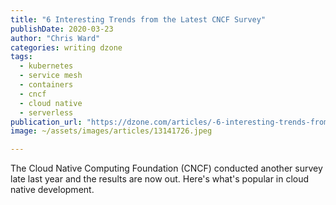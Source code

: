 ```yaml
---
title: "6 Interesting Trends from the Latest CNCF Survey"
publishDate: 2020-03-23
author: "Chris Ward"
categories: writing dzone
tags: 
  - kubernetes
  - service mesh
  - containers
  - cncf
  - cloud native
  - serverless
publication_url: "https://dzone.com/articles/-6-interesting-trends-from-the-latest-cncf-survey"
image: ~/assets/images/articles/13141726.jpeg

---
```

The Cloud Native Computing Foundation (CNCF) conducted another survey late last year and the results are now out. Here's what's popular in cloud native development.

